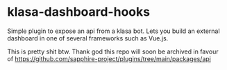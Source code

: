 # klasa-dashboard-hooks

Simple plugin to expose an api from a klasa bot. Lets you build an external dashboard in one of several frameworks such as Vue.js.


This is pretty shit btw. Thank god this repo will soon be archived in favour of https://github.com/sapphire-project/plugins/tree/main/packages/api